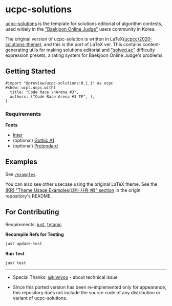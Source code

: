 # ucpc-solutions

[ucpc-solutions](https://github.com/ShapeLayer/ucpc-solutions__typst) is the template for solutions editorial of algorithm contests, used widely in the ["Baekjoon Online Judge"](https://acmicpc.net) users community in Korea.

The original version of ucpc-solution is written in LaTeX([ucpcc/2020-solutions-theme](https://github.com/ucpcc/2020-solutions-theme)), and this is the port of LaTeX ver.
This contains content-generating utils for making solutions editorial and ["solved.ac"](https://solved.ac) difficulty expression presets, a rating system for Baekjoon Online Judge's problems.

## Getting Started

```typst
#import "@preview/ucpc-solutions:0.1.1" as ucpc
#show: ucpc.ucpc.with(
  title: "Code Race \nArena #3",
  authors: ("Code Race Arena #3 TF", ),
)
```

### Requirements

**Fonts**
- [Inter](https://fonts.google.com/specimen/Inter)
- (optional) [Gothic A1](https://fonts.google.com/specimen/Gothic+A1)
- (optional) [Pretendard](https://github.com/orioncactus/pretendard/blob/main/packages/pretendard/docs/en/README.md)

## Examples

See [`/examples`](./examples/).

You can also see other usecase using the original LaTeX theme. See the [(KR) "Theme Usage Examples(테마 사용 예)" section](https://github.com/ucpcc/2020-solutions-theme#%ED%85%8C%EB%A7%88-%EC%82%AC%EC%9A%A9-%EC%98%88) in the origin repository's README.

## For Contributing

Requirements: [just](https://github.com/casey/just), [tytanic](https://github.com/tingerrr/tytanic)

**Recompile Refs for Testing**
```sh
just update-test
```

**Run Test**
```sh
just test
```

---

* Special Thanks: [@kiwiyou](https://github.com/kiwiyou) - about technical issue 

* Since this ported version has been re-implemented only for appearance, this repository does not include the source code of any distribution or variant of ucpc-solutions.
